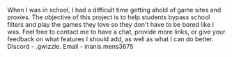 When I was in school, I had a difficult time getting ahold of game sites and proxies. The objective of this project is to help students bypass school filters and play the games they love so they don't have to be bored like I was.
Feel free to contact me to have a chat, provide more links, or give your feedback on what features I should add, as well as what I can do better.
Discord - .gwizzle.
Email - inanis.mens3675
